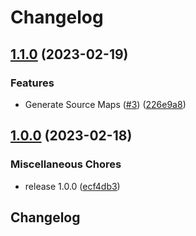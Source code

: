 # Changelog

## [1.1.0](https://github.com/streetsidesoftware/ts2mjs/compare/v1.0.0...v1.1.0) (2023-02-19)


### Features

* Generate Source Maps ([#3](https://github.com/streetsidesoftware/ts2mjs/issues/3)) ([226e9a8](https://github.com/streetsidesoftware/ts2mjs/commit/226e9a8c28736901ec3765cc5aacb28669e8e30b))

## [1.0.0](https://github.com/streetsidesoftware/ts2mjs/compare/v1.0.1...v1.0.0) (2023-02-18)


### Miscellaneous Chores

* release 1.0.0 ([ecf4db3](https://github.com/streetsidesoftware/ts2mjs/commit/ecf4db3dab534b5490fb3f9f5720669419e704db))

## Changelog
